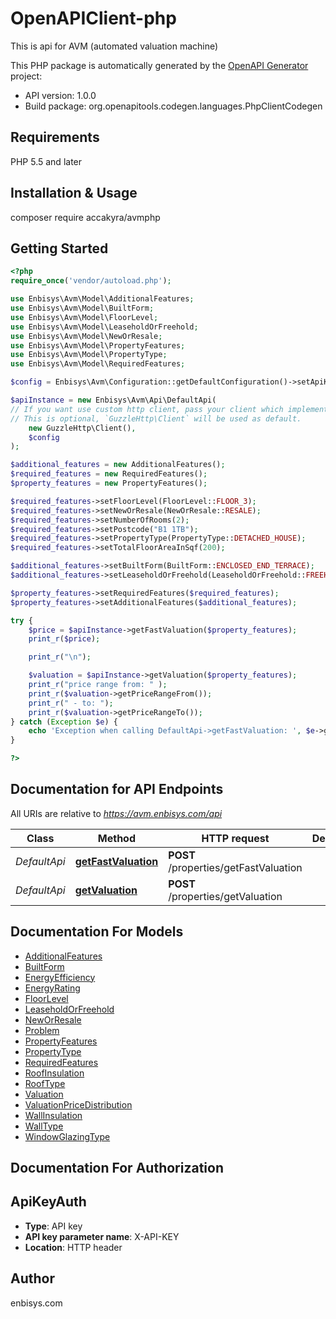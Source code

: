 # OpenAPIClient-php

This is api for AVM (automated valuation machine)

This PHP package is automatically generated by the [OpenAPI Generator](https://openapi-generator.tech) project:

- API version: 1.0.0
- Build package: org.openapitools.codegen.languages.PhpClientCodegen

## Requirements

PHP 5.5 and later

## Installation & Usage

composer require accakyra/avmphp

## Getting Started

```php
<?php
require_once('vendor/autoload.php');

use Enbisys\Avm\Model\AdditionalFeatures;
use Enbisys\Avm\Model\BuiltForm;
use Enbisys\Avm\Model\FloorLevel;
use Enbisys\Avm\Model\LeaseholdOrFreehold;
use Enbisys\Avm\Model\NewOrResale;
use Enbisys\Avm\Model\PropertyFeatures;
use Enbisys\Avm\Model\PropertyType;
use Enbisys\Avm\Model\RequiredFeatures;

$config = Enbisys\Avm\Configuration::getDefaultConfiguration()->setApiKey('X-API-KEY', 'SET YOUR TOKEN HERE!');

$apiInstance = new Enbisys\Avm\Api\DefaultApi(
// If you want use custom http client, pass your client which implements `GuzzleHttp\ClientInterface`.
// This is optional, `GuzzleHttp\Client` will be used as default.
    new GuzzleHttp\Client(),
    $config
);

$additional_features = new AdditionalFeatures();
$required_features = new RequiredFeatures();
$property_features = new PropertyFeatures();

$required_features->setFloorLevel(FloorLevel::FLOOR_3);
$required_features->setNewOrResale(NewOrResale::RESALE);
$required_features->setNumberOfRooms(2);
$required_features->setPostcode("B1 1TB");
$required_features->setPropertyType(PropertyType::DETACHED_HOUSE);
$required_features->setTotalFloorAreaInSqf(200);

$additional_features->setBuiltForm(BuiltForm::ENCLOSED_END_TERRACE);
$additional_features->setLeaseholdOrFreehold(LeaseholdOrFreehold::FREEHOLD);

$property_features->setRequiredFeatures($required_features);
$property_features->setAdditionalFeatures($additional_features);

try {
    $price = $apiInstance->getFastValuation($property_features);
    print_r($price);

    print_r("\n");

    $valuation = $apiInstance->getValuation($property_features);
    print_r("price range from: " );
    print_r($valuation->getPriceRangeFrom());
    print_r(" - to: ");
    print_r($valuation->getPriceRangeTo());
} catch (Exception $e) {
    echo 'Exception when calling DefaultApi->getFastValuation: ', $e->getMessage(), PHP_EOL;
}

?>
```

## Documentation for API Endpoints

All URIs are relative to *https://avm.enbisys.com/api*

Class | Method | HTTP request | Description
------------ | ------------- | ------------- | -------------
*DefaultApi* | [**getFastValuation**](docs/Api/DefaultApi.md#getfastvaluation) | **POST** /properties/getFastValuation | 
*DefaultApi* | [**getValuation**](docs/Api/DefaultApi.md#getvaluation) | **POST** /properties/getValuation | 


## Documentation For Models

 - [AdditionalFeatures](docs/Model/AdditionalFeatures.md)
 - [BuiltForm](docs/Model/BuiltForm.md)
 - [EnergyEfficiency](docs/Model/EnergyEfficiency.md)
 - [EnergyRating](docs/Model/EnergyRating.md)
 - [FloorLevel](docs/Model/FloorLevel.md)
 - [LeaseholdOrFreehold](docs/Model/LeaseholdOrFreehold.md)
 - [NewOrResale](docs/Model/NewOrResale.md)
 - [Problem](docs/Model/Problem.md)
 - [PropertyFeatures](docs/Model/PropertyFeatures.md)
 - [PropertyType](docs/Model/PropertyType.md)
 - [RequiredFeatures](docs/Model/RequiredFeatures.md)
 - [RoofInsulation](docs/Model/RoofInsulation.md)
 - [RoofType](docs/Model/RoofType.md)
 - [Valuation](docs/Model/Valuation.md)
 - [ValuationPriceDistribution](docs/Model/ValuationPriceDistribution.md)
 - [WallInsulation](docs/Model/WallInsulation.md)
 - [WallType](docs/Model/WallType.md)
 - [WindowGlazingType](docs/Model/WindowGlazingType.md)


## Documentation For Authorization



## ApiKeyAuth


- **Type**: API key
- **API key parameter name**: X-API-KEY
- **Location**: HTTP header



## Author

enbisys.com
